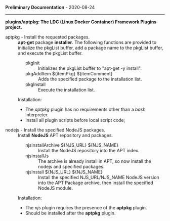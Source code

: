 
__Preliminary Documentation__ - 2020-08-24
____  
__plugins/aptpkg: The LDC (Linux Docker Container) Framework Plugins project.__  

<dl>
<dt>aptpkg - Install the requested packages.</dt>
 <dd>
 <b>apt-get</b> package <b>installer</b>. 
 The following functions are provided to initialize the pkgList buffer,
 add a package name to the pkgList buffer, and execute the pkgList buffer.

 <ul>
 <dl>
  <dt>pkgInit</dt>
   <dd>
   Initializes the pkgList buffer to "apt-get -y install".
   </dd>
  <dt>pkgAddItem ${itemPkg} ${itemComment}</dt>
   <dd>
   Adds the specified package to the installation list.
   </dd>
  <dt>pkgInstall</dt>
   <dd>
   Execute the installation list.
  </dd>
 </dl>
</ul>

Installation:
<ul>
 <li>
  The <i>aptpkg</i> plugin has no requirements other than a <i>bash</i> interpreter.
 </li>
 <li>
  Install all plugin scripts before local script code;
 </li>
</ul>
</dd>

<dt>nodejs - Install the specified NodeJS packages.</dt>
 <dd>
 Install <b>NodeJS</b> APT repository and packages. 
 

 <ul>
 <dl>
  <dt>njsInstallArchive ${NJS_URL} ${NJS_NAME}</dt>
   <dd>
   Install the NodeJS repository into the APT index.
   </dd>
  <dt>njsInstallJs</dt>
   <dd>
   The archive is already install in APT, so now
   install the nodejs and specified packages.
   </dd>
  <dt>njsInstall ${NJS_URL} ${NJS_NAME}</dt>
   <dd>
   Install the specified NJS_URL/NJS_NAME NodeJS version
   into the APT Package archive, then install the
   specified NodeJS module.
  </dd>
 </dl>
</ul>

Installation:
<ul>
 <li>
  The <i>njs</i> plugin requires the presence of the <b>aptpkg</b> plugin.
 </li>
 <li>
  Should be installed after the <b>aptpkg</b> plugin.
 </li>
</ul>
</dd>

</dl>
